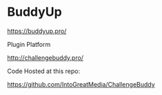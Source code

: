 # BuddyUp

https://buddyup.pro/

Plugin Platform

http://challengebuddy.pro/

Code Hosted at this repo:

https://github.com/IntoGreatMedia/ChallengeBuddy

